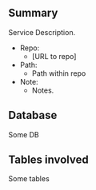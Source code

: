 ﻿## Summary ##

Service Description.

- Repo:
  - [URL to repo]
- Path:
  - Path within repo
- Note:
  - Notes.

## Database ##

Some DB

## Tables involved ##

Some tables

